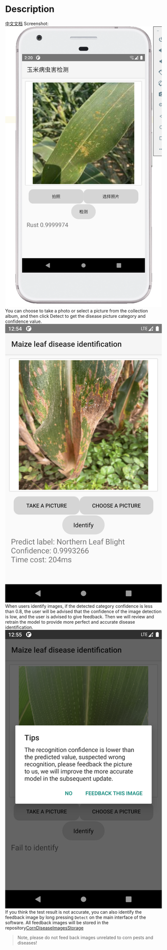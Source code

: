 # Description
[中文文档](./README_ZH.md)
Screenshot:
![image-20240101222025168](images/demo.png)
You can choose to take a photo or select a picture from the collection album, and then click Detect to get the disease picture category and confidence value.
![image-20240101222025168](images/Identify.png)
When users identify images, if the detected category confidence is less than 0.8, the user will be advised that the confidence of the image detection is low, and the user is advised to give feedback. Then we will review and retrain the model to provide more perfect and accurate disease identification.
![image-20240101222025168](images/Feedback.png)
If you think the test result is not accurate, you can also identify the feedback image by long pressing ```Detect``` on the main interface of the software. All feedback images will be stored in the repository[CornDiseaseImagesStorage](https://github.com/Brief-rf/CornDiseaseImagesStorage)

> Note, please do not feed back images unrelated to corn pests and diseases!